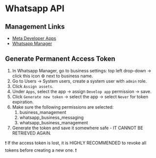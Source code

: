 # Whatsapp API

## Management Links

- [Meta Developer Apps](https://developers.facebook.com/apps)
- [Whatsapp Manager](https://business.facebook.com/wa/manage)

## Generate Permanent Access Token

1. In Whatsapp Manager, go to business settings: top left drop-down → click this icon ⚙️ next to business name.
2. Go to Users → System users, create a system user with `admin` role.
3. Click `Assign assets`.
4. Under `Apps`, select the app → assign `Develop app` permission → save.
5. Click `Generate new token` → select the app → select `Never` for token expiration.
6. Make sure the following permissions are selected:
   1. business_management
   2. whatsapp_business_messaging
   3. whatsapp_business_management
7. Generate the token and save it somewhere safe - IT CANNOT BE RETRIEVED AGAIN.

❗ If the access token is lost, it is HIGHLY RECOMMENDED to revoke all tokens before creating a new one. ❗
